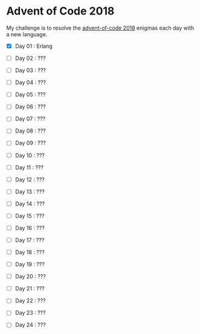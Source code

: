 # Advent of Code 2018

My challenge is to resolve the [advent-of-code 2018](https://adventofcode.com/2018) enigmas each day with a new language.

- [x] Day 01 : Erlang
- [ ] Day 02 : ???
- [ ] Day 03 : ???
- [ ] Day 04 : ???
- [ ] Day 05 : ???
- [ ] Day 06 : ???
- [ ] Day 07 : ???
- [ ] Day 08 : ???
- [ ] Day 09 : ???
- [ ] Day 10 : ???
- [ ] Day 11 : ???
- [ ] Day 12 : ???
- [ ] Day 13 : ???
- [ ] Day 14 : ???
- [ ] Day 15 : ???
- [ ] Day 16 : ???
- [ ] Day 17 : ???
- [ ] Day 18 : ???
- [ ] Day 19 : ???
- [ ] Day 20 : ???
- [ ] Day 21 : ???
- [ ] Day 22 : ???
- [ ] Day 23 : ???
- [ ] Day 24 : ???

